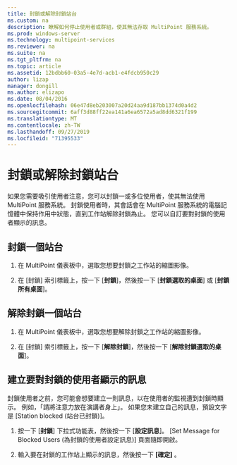 ```yaml
---
title: 封鎖或解除封鎖站台
ms.custom: na
description: 瞭解如何停止使用者或群組，使其無法存取 MultiPoint 服務系統。
ms.prod: windows-server
ms.technology: multipoint-services
ms.reviewer: na
ms.suite: na
ms.tgt_pltfrm: na
ms.topic: article
ms.assetid: 12bdbb60-03a5-4e7d-acb1-e4fdcb950c29
author: lizap
manager: dongill
ms.author: elizapo
ms.date: 08/04/2016
ms.openlocfilehash: 06e47d8eb203007a20d24aa9d187bb1374d0a4d2
ms.sourcegitcommit: 6aff3d88ff22ea141a6ea6572a5ad8dd6321f199
ms.translationtype: MT
ms.contentlocale: zh-TW
ms.lasthandoff: 09/27/2019
ms.locfileid: "71395533"
---
```

# <a name="block-or-unblock-a-station"></a>封鎖或解除封鎖站台
如果您需要吸引使用者注意，您可以封鎖一或多位使用者，使其無法使用 MultiPoint 服務系統。 封鎖使用者時，其會話會在 MultiPoint 服務系統的電腦記憶體中保持作用中狀態，直到工作站解除封鎖為止。 您可以自訂要對封鎖的使用者顯示的訊息。  
  
## <a name="to-block-a-station"></a>封鎖一個站台  
  
1.  在 MultiPoint 儀表板中，選取您想要封鎖之工作站的縮圖影像。  
  
2.  在 [封鎖] 索引標籤上，按一下 [**封鎖**]，然後按一下 [**封鎖選取的桌面**] 或 [**封鎖所有桌面**]。  
   
## <a name="to-unblock-a-station"></a>解除封鎖一個站台  
  
1.  在 MultiPoint 儀表板中，選取您想要解除封鎖之工作站的縮圖影像。  
  
2.  在 [封鎖] 索引標籤上，按一下 [**解除封鎖**]，然後按一下 [**解除封鎖選取的桌面**]。  
   
## <a name="create-a-message-to-display-for-blocked-users"></a>建立要對封鎖的使用者顯示的訊息  
封鎖使用者之前，您可能會想要建立一則訊息，以在使用者的監視遭到封鎖時顯示。 例如，「請將注意力放在演講者身上」。 如果您未建立自己的訊息，預設文字是 [Station blocked (站台已封鎖)]。  
   
1.  按一下 [**封鎖**] 下拉式功能表，然後按一下 [**設定訊息**]。 [Set Message for Blocked Users (為封鎖的使用者設定訊息)] 頁面隨即開啟。  
  
2.  輸入要在封鎖的工作站上顯示的訊息，然後按一下 **[確定]** 。